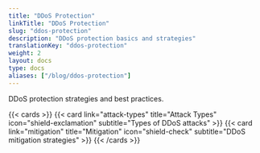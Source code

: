 ```yaml
---
title: "DDoS Protection"
linkTitle: "DDoS Protection"
slug: "ddos-protection"
description: "DDoS protection basics and strategies"
translationKey: "ddos-protection"
weight: 2
layout: docs
type: docs
aliases: ["/blog/ddos-protection"]
---
```



DDoS protection strategies and best practices.

{{< cards >}}
  {{< card link="attack-types" title="Attack Types" icon="shield-exclamation" subtitle="Types of DDoS attacks" >}}
  {{< card link="mitigation" title="Mitigation" icon="shield-check" subtitle="DDoS mitigation strategies" >}}
{{< /cards >}} 